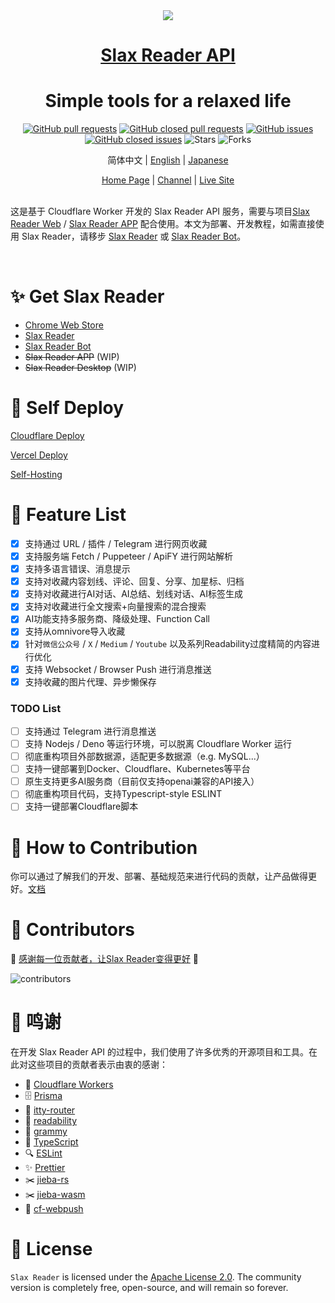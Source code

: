 <div align="center">
<img src="https://r-beta.slax.com/icon.png" />
<h1> <a href="https://slax.com/slax-reader.html">Slax Reader API </a> </h1>
<h1>Simple tools for a relaxed life</h1>

[![GitHub pull requests](https://img.shields.io/github/issues-pr/slax-lab/slax-reader-api?style=flat)](https://github.com/slax-lab/slax-reader-api/pulls) [![GitHub closed pull requests](https://img.shields.io/github/issues-pr-closed/slax-lab/slax-reader-api?style=flat)](https://github.com/slax-lab/slax-reader-api/pulls?q=is%3Apr+is%3Aclosed) [![GitHub issues](https://img.shields.io/github/issues/slax-lab/slax-reader-api?style=flat)](https://github.com/slax-lab/slax-reader-api/issues) [![GitHub closed issues](https://img.shields.io/github/issues-closed/slax-lab/slax-reader-api?style=flat)](https://github.com/slax-lab/slax-reader-api/issues?q=is%3Aissue+is%3Aclosed) ![Stars](https://img.shields.io/github/stars/slax-lab/slax-reader-api?style=flat) ![Forks](https://img.shields.io/github/forks/slax-lab/slax-reader-api?style=flat)

简体中文 | [English](../README.md) | [Japanese](./README_JP.md)

</div>

<div align="center">
    <a href="https://slax.com/slax-reader.html">Home Page</a> |
    <a href="https://t.me/slax_app">Channel</a> |
    <a href="https://r.slax.com">Live Site</a>
</div>
</br>

这是基于 Cloudflare Worker 开发的 Slax Reader API 服务，需要与项目[Slax Reader Web](https://github.com/slax-lab/slax-reader-web) / [Slax Reader APP](https://github.com/slax-lab/slax-reader-client) 配合使用。本文为部署、开发教程，如需直接使用 Slax Reader，请移步 [Slax Reader](https://r.slax.com) 或 [Slax Reader Bot](https://t.me/slax_reader_bot)。

<div align="center">

</div>
</br>

# ✨ Get Slax Reader

- [Chrome Web Store](https://chromewebstore.google.com/detail/slax-reader/gdnhaajlomjkhahnmiijphnodkcfikfd)
- [Slax Reader](https://r.slax.com)
- [Slax Reader Bot](https://t.me/slax_reader_bot)
- ~~Slax Reader APP~~ (WIP)
- ~~Slax Reader Desktop~~ (WIP)

# 🚀 Self Deploy

[Cloudflare Deploy](./CLOUDFLARE-DEPLOY-CN.md)

[Vercel Deploy](./VERCEL-DEPLOY-CN.md)

[Self-Hosting](./SELF-HOSTING-CN.md)

# 🎉 Feature List

- [x] 支持通过 URL / 插件 / Telegram 进行网页收藏
- [x] 支持服务端 Fetch / Puppeteer / ApiFY 进行网站解析
- [x] 支持多语言错误、消息提示
- [x] 支持对收藏内容划线、评论、回复、分享、加星标、归档
- [x] 支持对收藏进行AI对话、AI总结、划线对话、AI标签生成
- [x] 支持对收藏进行全文搜索+向量搜索的混合搜索
- [x] AI功能支持多服务商、降级处理、Function Call
- [x] 支持从omnivore导入收藏
- [x] 针对`微信公众号` / `X` / `Medium` / `Youtube` 以及系列Readability过度精简的内容进行优化
- [x] 支持 Websocket / Browser Push 进行消息推送
- [x] 支持收藏的图片代理、异步懒保存

### TODO List

- [ ] 支持通过 Telegram 进行消息推送
- [ ] 支持 Nodejs / Deno 等运行环境，可以脱离 Cloudflare Worker 运行
- [ ] 彻底重构项目外部数据源，适配更多数据源（e.g. MySQL...）
- [ ] 支持一键部署到Docker、Cloudflare、Kubernetes等平台
- [ ] 原生支持更多AI服务商（目前仅支持openai兼容的API接入）
- [ ] 彻底重构项目代码，支持Typescript-style ESLINT
- [ ] 支持一键部署Cloudflare脚本

# 🤝 How to Contribution

你可以通过了解我们的开发、部署、基础规范来进行代码的贡献，让产品做得更好。[文档](./HOW-TO-CONTRIBUTION-CN.md)

# 💖 Contributors

💖 [感谢每一位贡献者，让Slax Reader变得更好](https://github.com/slax-lab/slax-reader-api/graphs/contributors) 💖

<img src="https://contrib.rocks/image?repo=slax-lab/slax-reader-api" alt="contributors">

# 🙏 鸣谢

在开发 Slax Reader API 的过程中，我们使用了许多优秀的开源项目和工具。在此对这些项目的贡献者表示由衷的感谢：

- 🚀 [Cloudflare Workers](https://developers.cloudflare.com/workers/)
- 🗄️ [Prisma](https://www.prisma.io/)
- 🔄 [itty-router](https://github.com/kwhitley/itty-router)
- 📖 [readability](https://github.com/mozilla/readability)
- 🤖 [grammy](https://gram.dev/)
- 📝 [TypeScript](https://www.typescriptlang.org/)
- 🔍 [ESLint](https://eslint.org/)
- ✨ [Prettier](https://prettier.io/)
- ✂️ [jieba-rs](https://github.com/messense/jieba-rs)
- ✂️ [jieba-wasm](https://github.com/fengkx/jieba-wasm)
- 💬 [cf-webpush](https://github.com/aynh/cf-webpush)

# 📝 License

`Slax Reader` is licensed under the [Apache License 2.0](../LICENSE). The community version is completely free, open-source, and will remain so forever.
